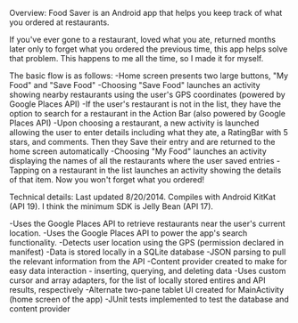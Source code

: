 Overview: Food Saver is an Android app that helps you keep track of what you ordered at restaurants.

If you've ever gone to a restaurant, loved what you ate, returned months later only to forget what you ordered the previous time, this app helps solve that problem. This happens to me all the time, so I made it for myself.

The basic flow is as follows:
-Home screen presents two large buttons, "My Food" and "Save Food"
-Choosing "Save Food" launches an activity showing nearby restaurants using the user's GPS coordinates (powered by Google Places API)
-If the user's restaurant is not in the list, they have the option to search for a restaurant in the Action Bar (also powered by Google Places API)
-Upon choosing a restaurant, a new activity is launched allowing the user to enter details including what they ate, a RatingBar with 5 stars, and comments. Then they Save their entry
and are returned to the home screen automatically
-Choosing "My Food" launches an activity displaying the names of all the restaurants where the user saved entries
-Tapping on a restaurant in the list launches an activity showing the details of that item. Now you won't forget what you ordered!

Technical details: Last updated 8/20/2014. Compiles with Android KitKat (API 19). I think the minimum SDK is Jelly Bean (API 17).

-Uses the Google Places API to retrieve restaurants near the user's current location. 
-Uses the Google Places API to power the app's search functionality. 
-Detects user location using the GPS (permission declared in manifest) 
-Data is stored locally in a SQLite database 
-JSON parsing to pull the relevant information from the API 
-Content provider created to make for easy data interaction - inserting, querying, and deleting data 
-Uses custom cursor and array adapters, for the list of locally stored entires and API results, respectively 
-Alternate two-pane tablet UI created for MainActivity (home screen of the app)
-JUnit tests implemented to test the database and content provider
